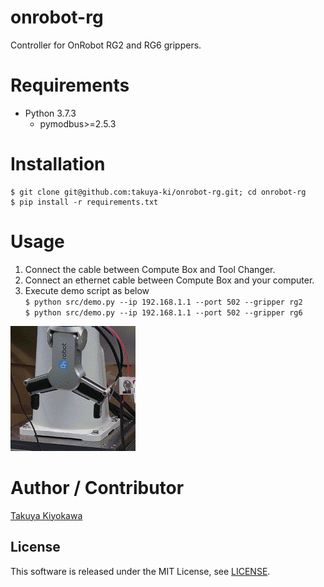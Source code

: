 # onrobot-rg

Controller for OnRobot RG2 and RG6 grippers.

# Requirements

- Python 3.7.3
  - pymodbus>=2.5.3

# Installation

	$ git clone git@github.com:takuya-ki/onrobot-rg.git; cd onrobot-rg
	$ pip install -r requirements.txt

# Usage

1. Connect the cable between Compute Box and Tool Changer.
2. Connect an ethernet cable between Compute Box and your computer.
3. Execute demo script as below  
	`$ python src/demo.py --ip 192.168.1.1 --port 502 --gripper rg2`  
	`$ python src/demo.py --ip 192.168.1.1 --port 502 --gripper rg6`

<img src="img/rg6_2x.gif" height="200">  

# Author / Contributor

[Takuya Kiyokawa](https://takuya-ki.github.io/)

## License

This software is released under the MIT License, see [LICENSE](./LICENSE).
